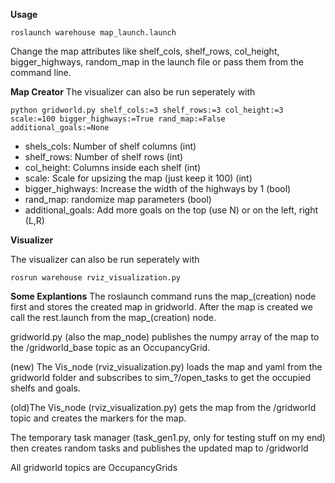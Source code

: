 **Usage** 

```
roslaunch warehouse map_launch.launch
```

Change the map attributes like shelf_cols, shelf_rows, col_height, bigger_highways, random_map in the launch file
or pass them from the command line.

**Map Creator**
The visualizer can also be run seperately with

```
python gridworld.py shelf_cols:=3 shelf_rows:=3 col_height:=3 scale:=100 bigger_highways:=True rand_map:=False additional_goals:=None
```

- shels_cols: Number of shelf columns (int)
- shelf_rows: Number of shelf rows (int)
- col_height: Columns inside each shelf (int)
- scale: Scale for upsizing the map (just keep it 100) (int)
- bigger_highways: Increase the width of the highways by 1 (bool)
- rand_map: randomize map parameters (bool)
- additional_goals: Add more goals on the top (use N) or on the left, right (L,R)


**Visualizer**

The visualizer can also be run seperately with
```
rosrun warehouse rviz_visualization.py
```

**Some Explantions**
The roslaunch command runs the map_(creation) node first and stores the created map in gridworld.
After the map is created we call the rest.launch from the map_(creation) node.

gridworld.py (also the map_node) publishes the numpy array of the map to the /gridworld_base topic as an OccupancyGrid.

(new) The Vis_node (rviz_visualization.py) loads the map and yaml from the gridworld folder and subscribes to sim_?/open_tasks to get the occupied shelfs and goals.

(old)The Vis_node (rviz_visualization.py) gets the map from the /gridworld topic and creates the markers for the map.


The temporary task manager (task_gen1.py, only for testing stuff on my end) then creates random tasks and publishes the updated map to /gridworld

All gridworld topics are OccupancyGrids



